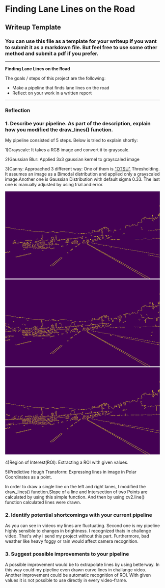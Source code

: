 # **Finding Lane Lines on the Road** 

## Writeup Template

### You can use this file as a template for your writeup if you want to submit it as a markdown file. But feel free to use some other method and submit a pdf if you prefer.

---

**Finding Lane Lines on the Road**

The goals / steps of this project are the following:
* Make a pipeline that finds lane lines on the road
* Reflect on your work in a written report


[//]: # (Image References)

[image1]: ./examples/grayscale.jpg "Grayscale"

---

### Reflection

### 1. Describe your pipeline. As part of the description, explain how you modified the draw_lines() function.

My pipeline consisted of 5 steps. Below is tried to explain shortly:
    
   1)Grayscale: It takes a RGB image and convert it to grayscale. 
    
   2)Gaussian Blur: Applied 3x3 gaussian kernel to grayscaled image
    
   3)Canny: Approached 3 different way: One of them is ["OTSU"](https://en.wikipedia.org/wiki/Otsu%27s_method) Thresholding. It assumes an image as a Bimodal distribution and applied only a grayscaled image.Another one is Gaussian Distribution with default sigma 0.33. The last one is manually adjusted by using trial and error.
   
   ![image2](./canny_auto/solidWhiteCurve.jpg "Auto Canny")
   ![image3](./canny_OTSU/solidWhiteCurve.jpg "OTSU Canny")
   ![image4](./canny_manual/solidWhiteCurve.jpg "Manual Canny")
    
   4)Region of Interest(ROI): Extracting a ROI with given values.
    
   5)Predictive Hough Transform: Expressing lines in image in Polar Coordinates as a point.

In order to draw a single line on the left and right lanes, I modified the draw_lines() function.Slope of a line and Intersection of two Points are calculated by using this simple function. And then by using cv2.line() function calculated lines were drawn.



### 2. Identify potential shortcomings with your current pipeline


As you can see in videos my lines are fluctuating. Second one is my pipeline highly sensible to changes in brightness. I recognized thats in challenge video. That's why I send my project without this part. Furthermore, bad weather like heavy foggy or rain would affect camera recognition.


### 3. Suggest possible improvements to your pipeline

A possible improvement would be to extrapolate lines by using betterway. In this way could my pipeline even drawn curve lines in challange video. Another improvement could be automatic recognition of ROI. With given values it is not possible to use directly in every video-frame. 
